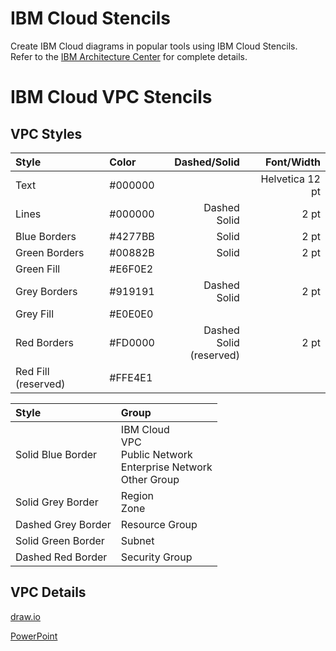 # IBM Cloud Stencils

Create IBM Cloud diagrams in popular tools using IBM Cloud Stencils.  
Refer to the [IBM Architecture Center](https://www.ibm.com/cloud/garage/architectures/edit) for complete details.

# IBM Cloud VPC Stencils

## VPC Styles

| Style | Color | Dashed/Solid | Font/Width |
| :--- | :--- | ---: | ---: |
| Text | #000000 | | Helvetica 12 pt |
| Lines | #000000 | Dashed<br/>Solid | 2 pt |
| Blue Borders | #4277BB | Solid | 2 pt |
| Green Borders | #00882B | Solid | 2 pt |
| Green Fill | #E6F0E2 | | |
| Grey Borders | #919191 | Dashed<br/>Solid | 2 pt |
| Grey Fill | #E0E0E0 | | |
| Red Borders | #FD0000 | Dashed<br/>Solid (reserved) | 2 pt |
| Red Fill (reserved) | #FFE4E1 | | |

| Style | Group |
| :--- | :--- |
| Solid Blue Border | IBM Cloud<br/>VPC<br/>Public Network<br/>Enterprise Network<br/>Other Group |
| Solid Grey Border | Region<br/>Zone |
| Dashed Grey Border | Resource Group |
| Solid Green Border | Subnet |
| Dashed Red Border | Security Group |

## VPC Details

[draw.io](/drawio/drawio.md)

[PowerPoint](/powerpoint/powerpoint.md)
